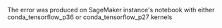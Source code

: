 The error was produced on SageMaker instance's notebook with either conda_tensorflow_p36 or conda_tensorflow_p27 kernels

